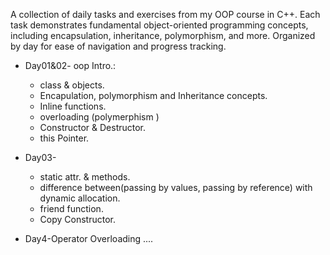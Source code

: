A collection of daily tasks and exercises from my OOP course in C++. Each task demonstrates fundamental object-oriented programming concepts, including encapsulation, inheritance, polymorphism, and more. Organized by day for ease of navigation and progress tracking.

* Day01&02- oop Intro.:
	* class & objects.
	* Encapulation, polymorphism and Inheritance concepts.
	* Inline functions.
	* overloading (polymerphism )
	* Constructor & Destructor.
	* this Pointer.
	
* Day03-
	* static attr. & methods.
	* difference between(passing by values, passing by reference) with dynamic allocation.
	* friend function.
	* Copy Constructor.

* Day4-Operator Overloading ....
